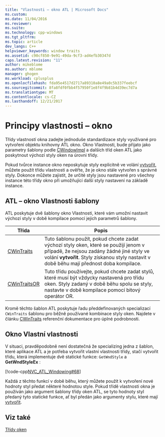 ```yaml
---
title: "Vlastnosti – okno ATL | Microsoft Docs"
ms.custom: 
ms.date: 11/04/2016
ms.reviewer: 
ms.suite: 
ms.technology: cpp-windows
ms.tgt_pltfrm: 
ms.topic: article
dev_langs: C++
helpviewer_keywords: window traits
ms.assetid: c90cf850-9e91-49da-9cf3-ad4efb30347d
caps.latest.revision: "11"
author: mikeblome
ms.author: mblome
manager: ghogen
ms.workload: cplusplus
ms.openlocfilehash: fda95e4517d2717a89310a8e49a0c5b337feebcf
ms.sourcegitcommit: 8fa8fdf0fbb4f57950f1e8f4f9b81b4d39ec7d7a
ms.translationtype: MT
ms.contentlocale: cs-CZ
ms.lasthandoff: 12/21/2017
---
```

# <a name="understanding-window-traits"></a>Principy vlastnosti – okno
Třídy vlastností okna zadejte jednoduše standardizace styly využívané pro vytvoření objektu knihovny ATL okno. Okno Vlastnosti, bude přijato jako parametry šablony podle [CWindowImpl](../atl/reference/cwindowimpl-class.md) a dalších tříd oken ATL jako poskytnout výchozí styly oken na úrovni třídy.  
  
 Pokud tvůrce instance okno neposkytuje styly explicitně ve volání [vytvořit](../atl/reference/cwindowimpl-class.md#create), můžete použít třídu vlastnosti a ověřte, že je okno stále vytvořen s správné styly. Dokonce můžete zajistit, že určité styly jsou nastavené pro všechny instance této třídy okno při umožňující další styly nastavení na základě instance.  
  
## <a name="atl-window-traits-templates"></a>ATL – okno Vlastnosti šablony  
 ATL poskytuje dvě šablony okno Vlastnosti, které vám umožní nastavit výchozí styly v době kompilace pomocí jejich parametrů šablony.  
  
|Třída|Popis|  
|-----------|-----------------|  
|[CWinTraits](../atl/reference/cwintraits-class.md)|Tuto šablonu použít, pokud chcete zadat výchozí styly oken, které se použijí jenom v případě, že nejsou zadány žádné jiné styly ve volání **vytvořit**. Styly získanou styly nastavit v době běhu mají přednost doba kompilace.|  
|[CWinTraitsOR](../atl/reference/cwintraitsor-class.md)|Tuto třídu používejte, pokud chcete zadat stylů, které musí být vždycky nastavená pro třídu oken. Styly zadaný v době běhu spolu se styly, nastavte v době kompilace pomocí bitový operátor OR.|  
  
 Kromě těchto šablon ATL poskytuje řadu předdefinovaných specializací `CWinTraits` šablonu pro běžně používané kombinace styly oken. Najdete v článku [CWinTraits](../atl/reference/cwintraits-class.md) referenční dokumentace pro úplné podrobnosti.  
  
## <a name="custom-window-traits"></a>Okno Vlastní vlastnosti  
 V situaci, pravděpodobně není dostatečná že specializing jedna z šablon, které aplikace ATL a je potřeba vytvořit vlastní vlastnosti třídy, stačí vytvořit třídu, která implementuje dvě statické funkce: `GetWndStyle` a **GetWndStyleEx** :  
  
 [!code-cpp[NVC_ATL_Windowing#68](../atl/codesnippet/cpp/understanding-window-traits_1.h)]  
  
 Každá z těchto funkcí v době běhu, který můžete použít k vytvoření nové hodnoty styl předat některé hodnotou style. Pokud třídě vlastnosti okna je používán jako argument šablony třídy oken ATL, se tyto hodnoty styl předaný tyto statické funkce, ať byl předán jako argumenty stylu, které mají [vytvořit](../atl/reference/cwindowimpl-class.md#create).  
  
## <a name="see-also"></a>Viz také  
 [Třídy oken](../atl/atl-window-classes.md)

